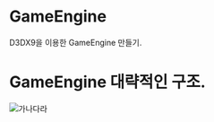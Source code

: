 # GameEngine

D3DX9을 이용한 GameEngine 만들기.


# GameEngine 대략적인 구조.
![가나다라](https://user-images.githubusercontent.com/31675789/89992042-adbe1000-dcbf-11ea-99f4-9b215591c179.png)
